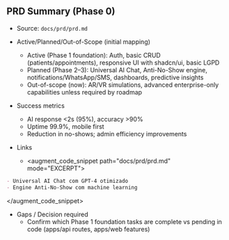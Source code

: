 ## PRD Summary (Phase 0)

- Source: `docs/prd/prd.md`

- Active/Planned/Out-of-Scope (initial mapping)
  - Active (Phase 1 foundation): Auth, basic CRUD (patients/appointments), responsive UI with shadcn/ui, basic LGPD
  - Planned (Phase 2–3): Universal AI Chat, Anti-No-Show engine, notifications/WhatsApp/SMS, dashboards, predictive insights
  - Out-of-scope (now): AR/VR simulations, advanced enterprise-only capabilities unless required by roadmap

- Success metrics
  - AI response <2s (95%), accuracy >90%
  - Uptime 99.9%, mobile first
  - Reduction in no-shows; admin efficiency improvements

- Links
  - <augment_code_snippet path="docs/prd/prd.md" mode="EXCERPT">
````markdown
- Universal AI Chat com GPT-4 otimizado
- Engine Anti-No-Show com machine learning
````
  </augment_code_snippet>

- Gaps / Decision required
  - Confirm which Phase 1 foundation tasks are complete vs pending in code (apps/api routes, apps/web features)
